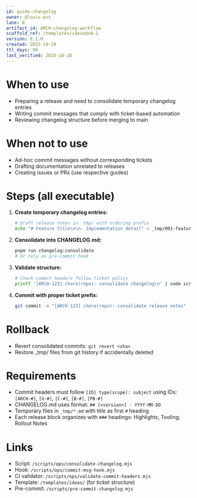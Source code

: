 ```yaml
---
id: guide-changelog
owner: @louis-pvs
lane: D
artifact_id: ARCH-changelog-workflow
scaffold_ref: /templates/ideas@v0.1
version: 0.1.0
created: 2025-10-28
ttl_days: 90
last_verified: 2025-10-28
---
```


# When to use

- Preparing a release and need to consolidate temporary changelog entries
- Writing commit messages that comply with ticket-based automation
- Reviewing changelog structure before merging to main

# When not to use

- Ad-hoc commit messages without corresponding tickets
- Drafting documentation unrelated to releases
- Creating issues or PRs (use respective guides)

# Steps (all executable)

1. **Create temporary changelog entries:**

   ```bash
   # Draft release notes in _tmp/ with ordering prefix
   echo "# Feature Title\n\n- Implementation detail" > _tmp/001-feature.md
   ```

2. **Consolidate into CHANGELOG.md:**

   ```bash
   pnpm run changelog:consolidate
   # Or rely on pre-commit hook
   ```

3. **Validate structure:**

   ```bash
   # Check commit headers follow ticket policy
   printf '[ARCH-123] chore(repo): consolidate changelog\n' | node scripts/ops/validate-commit-headers.mjs
   ```

4. **Commit with proper ticket prefix:**
   ```bash
   git commit -m "[ARCH-123] chore(repo): consolidate release notes"
   ```

# Rollback

- Revert consolidated commits: `git revert <sha>`
- Restore \_tmp/ files from git history if accidentally deleted

# Requirements

- Commit headers must follow `[ID] type(scope): subject` using IDs: `[ARCH-#]`, `[U-#]`, `[C-#]`, `[B-#]`, `[PB-#]`
- CHANGELOG.md uses format: `## [<version>] - YYYY-MM-DD`
- Temporary files in `_tmp/*.md` with title as first `#` heading
- Each release block organizes with `###` headings: Highlights, Tooling, Rollout Notes

# Links

- Script: `/scripts/ops/consolidate-changelog.mjs`
- Hook: `/scripts/ops/commit-msg-hook.mjs`
- CI validator: `/scripts/ops/validate-commit-headers.mjs`
- Template: `/templates/ideas/` (for ticket structure)
- Pre-commit: `/scripts/pre-commit-changelog.mjs`
